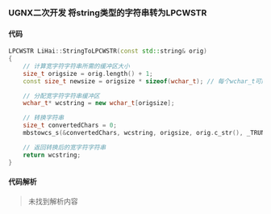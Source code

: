 ### UGNX二次开发 将string类型的字符串转为LPCWSTR

#### 代码

```cpp
LPCWSTR LiHai::StringToLPCWSTR(const std::string& orig)
{
	// 计算宽字符字符串所需的缓冲区大小
	size_t origsize = orig.length() + 1;
	const size_t newsize = origsize * sizeof(wchar_t); // 每个wchar_t可能是2或4字节

	// 分配宽字符字符串缓冲区
	wchar_t* wcstring = new wchar_t[origsize];

	// 转换字符串
	size_t convertedChars = 0;
	mbstowcs_s(&convertedChars, wcstring, origsize, orig.c_str(), _TRUNCATE);

	// 返回转换后的宽字符字符串
	return wcstring;
}


```

#### 代码解析
> 未找到解析内容

